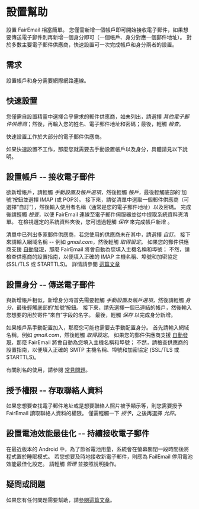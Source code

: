 # 設置幫助

設置 FairEmail 相當簡單。 您僅需新增一個帳戶即可開始接收電子郵件，如果想要傳送電子郵件則再新增一個身分即可（一個帳戶、身分對應一個郵件地址）。 對於多數主要電子郵件供應商，快速設置可一次完成帳戶和身分兩者的設置。

## 需求

設置帳戶和身分需要網際網路連線。

## 快速設置

您僅需自設置精靈中選擇合乎需求的郵件供應商，如未列出，請選擇 *其他電子郵件供應商*；然後，再輸入您的姓名、電子郵件地址和密碼；最後，輕觸 *檢查*。

快速設置工作於大部分的電子郵件供應商。

如果快速設置不工作，那麼您就需要去手動設置帳戶以及身分，具體請見以下說明。

## 設置帳戶 -- 接收電子郵件

欲新增帳戶，請輕觸 *手動設置及帳戶選項*，然後輕觸 *帳戶*，最後輕觸底部的‘加號’按鈕並選擇 IMAP (或 POP3)。 接下來，請從清單中選取一個郵件供應商（可選擇“自訂”），然後輸入使用者名稱（通常是您的電子郵件地址）以及密碼。 完成後請輕觸 *檢查*，以便 FairEmail 連線至電子郵件伺服器並從中提取系統資料夾清單。 在檢視選定的系統資料夾後，您可透過輕觸 *保存* 來完成帳戶新增 。

清單中已列出多家郵件供應商，若您使用的供應商未在其中，請選擇 *自訂*。 接下來請輸入網域名稱 -- 例如 *gmail.com*，然後輕觸 *取得設定*。 如果您的郵件供應商支援 [自動發現](https://tools.ietf.org/html/rfc6186)，那麼 FairEmail 將會自動為您填入主機名稱和埠號； 不然，請檢查供應商的設置指南，以便填入正確的 IMAP 主機名稱、埠號和加密協定 (SSL/TLS 或 STARTTLS)。 詳情請參閱 [這篇文章](https://github.com/M66B/FairEmail/blob/master/FAQ.md#authorizing-accounts)

## 設置身分 -- 傳送電子郵件

與新增帳戶相似，新增身分時首先需要輕觸 *手動設置及帳戶選項*，然後請輕觸 *身分*，最後輕觸底部的‘加號’按鈕。 接下來，請先選擇一個已連結的帳戶，然後輸入您想要的用於寄件“來自”字段的名字。 最後，輕觸 *保存* 以完成身分新增。

如果帳戶系手動配置加入，那麼您可能也需要去手動配置身分。 首先請輸入網域名稱，例如 *gmail.com*，然後輕觸 *取得設定*。 如果您的郵件供應商支援 [自動發現](https://tools.ietf.org/html/rfc6186)，那麼 FairEmail 將會自動為您填入主機名稱和埠號； 不然，請檢查供應商的設置指南，以便填入正確的 SMTP 主機名稱、埠號和加密協定 (SSL/TLS 或 STARTTLS)。

有關別名的使用，請參閱 [常見問題](https://github.com/M66B/FairEmail/blob/master/FAQ.md#FAQ9)。

## 授予權限 -- 存取聯絡人資料

如果您想要查找電子郵件地址或是想要聯絡人照片被予顯示等，則您需要授予 FairEmail 讀取聯絡人資料的權限。 僅需輕觸一下 *授予*，之後再選擇 *允許*。

## 設置電池效能最佳化 -- 持續接收電子郵件

在最近版本的 Android 中，為了節省電池用量，系統會在螢幕關閉一段時間後將程式置於睡眠模式。 若您想要及時地接收新電子郵件，則應為 FailEmail 停用電池效能最佳化設定。 請輕觸 *管理* 並按照說明操作。

## 疑問或問題

如果您有任何問題需要幫助，請[參閱這篇文章](https://github.com/M66B/FairEmail/blob/master/FAQ.md)。